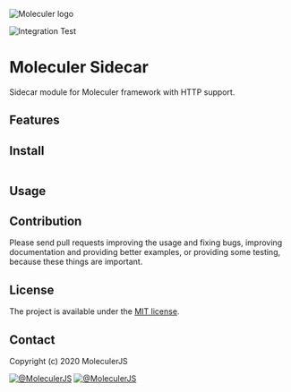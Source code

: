 ![Moleculer logo](http://moleculer.services/images/banner.png)

![Integration Test](https://github.com/moleculerjs/sidecar/workflows/Integration%20Test/badge.svg)

# Moleculer Sidecar
Sidecar module for Moleculer framework with HTTP support.

## Features

## Install
```
```

## Usage


## Contribution
Please send pull requests improving the usage and fixing bugs, improving documentation and providing better examples, or providing some testing, because these things are important.

## License
The project is available under the [MIT license](https://tldrlegal.com/license/mit-license).

## Contact
Copyright (c) 2020 MoleculerJS

[![@MoleculerJS](https://img.shields.io/badge/github-moleculerjs-green.svg)](https://github.com/moleculerjs) [![@MoleculerJS](https://img.shields.io/badge/twitter-MoleculerJS-blue.svg)](https://twitter.com/MoleculerJS)
